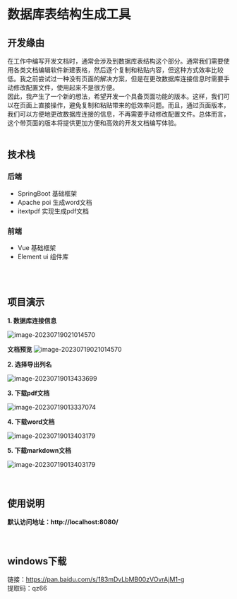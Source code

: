 # 数据库表结构生成工具

## 开发缘由

在工作中编写开发文档时，通常会涉及到数据库表结构这个部分。通常我们需要使用各类文档编辑软件新建表格，然后逐个复制和粘贴内容，但这种方式效率比较低。我之前尝试过一种没有页面的解决方案，但是在更改数据库连接信息时需要手动修改配置文件，使用起来不是很方便。    
因此，我产生了一个新的想法，希望开发一个具备页面功能的版本。这样，我们可以在页面上直接操作，避免复制和粘贴带来的低效率问题。而且，通过页面版本，我们可以方便地更改数据库连接的信息，不再需要手动修改配置文件。总体而言，这个带页面的版本将提供更加方便和高效的开发文档编写体验。
<br>
<br>

## 技术栈
### 后端
- SpringBoot 基础框架
- Apache poi 生成word文档
- itextpdf 实现生成pdf文档

### 前端
- Vue 基础框架
- Element ui 组件库
<br>
<br>


## 项目演示

**1. 数据库连接信息**

![image-20230719021014570](https://gitee.com/geqian618/resource/raw/master/images/连接信息.png)  


**文档预览**
![image-20230719021014570](https://gitee.com/geqian618/resource/raw/master/images/文档预览.png)


**2. 选择导出列名**

![image-20230719013433699](https://gitee.com/geqian618/resource/raw/master/images/选择列名.png)  



**3. 下载pdf文档**

![image-20230719013337074](https://gitee.com/geqian618/resource/raw/master/images/pdf文档.png)  



**4. 下载word文档**

![image-20230719013403179](https://gitee.com/geqian618/resource/raw/master/images/word文档.png)  


**5. 下载markdown文档**

![image-20230719013403179](https://gitee.com/geqian618/resource/raw/master/images/markdown文档.png)  
<br>
<br>




## 使用说明

**默认访问地址：http://localhost:8080/**  
<br>
<br>


## windows下载
链接：https://pan.baidu.com/s/183mDvLbMB00zVOvrAjM1-g    
提取码：qz66

